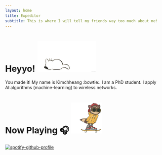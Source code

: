 ```yaml
---
layout: home
title: Expeditor
subtitle: This is where I will tell my friends way too much about me!
---
```

# Heyyo! <img src="/assets/14pz.gif" width="190" height="100"/>
You made it!
My name is Kimchheang :bowtie:. I am a PhD student. I apply AI algorithms (machine-learning) to wireless networks.
# Now Playing 🎧 <img src="/assets/giphy.gif" width="100" height="100"/>

[![spotify-github-profile](https://spotify-github-profile.vercel.app/api/view?uid=l0d5u4xvdcvavv2a2of81kx07&cover_image=true&theme=default)](https://github.com/kittinan/spotify-github-profile)

[facebook]: https://https://www.facebook.com/ChheangKim/

